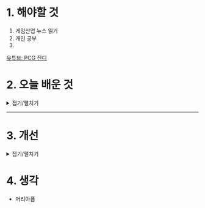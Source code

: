
# 1. 해야할 것

1. 게임산업 뉴스 읽기 
2. 개인 공부  
3. 

[유튜브: PCG 잔디](https://www.youtube.com/watch?v=Fifjj_zzPdk)





# 2. 오늘 배운 것

<details>
<summary>접기/펼치기</summary>

## PCG 환경 제작
### 절벽
![image](https://github.com/user-attachments/assets/84cb90b9-d57b-422c-b46d-4a7770331a45)

### 잔디
![image](https://github.com/user-attachments/assets/75747f7f-8810-4ddd-bedc-778aa7e28a3a)

![image](https://github.com/user-attachments/assets/5761079e-df52-4931-89ee-a8eb3a05ab3d)

![image](https://github.com/user-attachments/assets/ca18e845-4635-40a6-9601-5a08f55be840)

</details>

****


# 3. 개선


<details>
<summary>접기/펼치기</summary>


</details>



# 4. 생각
- 머리아픔

